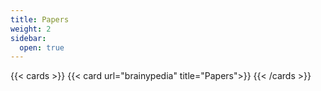 ```yaml
---
title: Papers
weight: 2
sidebar:
  open: true
---
```


{{< cards >}} 
  {{< card url="brainypedia" title="Papers">}}
{{< /cards >}}
